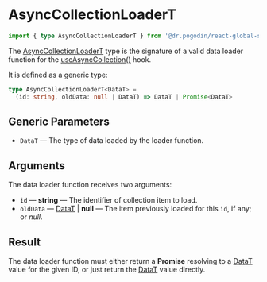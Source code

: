 # AsyncCollectionLoaderT
```ts
import { type AsyncCollectionLoaderT } from '@dr.pogodin/react-global-state';
```
The [AsyncCollectionLoaderT] type is the signature of a valid data loader
function for the [useAsyncCollection()] hook.

It is defined as a generic type:
```ts
type AsyncCollectionLoaderT<DataT> =
  (id: string, oldData: null | DataT) => DataT | Promise<DataT>
```

## Generic Parameters
- `DataT` <Link id="data-type" /> &mdash; The type of data loaded by the loader function.

[DataT]: #data-type

## Arguments

The data loader function receives two arguments:
- `id` &mdash; **string** &mdash; The identifier of collection item to load.
- `oldData` &mdash; [DataT] | **null** &mdash; The item previously loaded for
  this `id`, if any; or _null_.

## Result
The data loader function must either return a **Promise** resolving to a [DataT]
value for the given ID, or just return the [DataT] value directly.

[AsyncCollectionLoaderT]: /docs/api/types/async-collection-loader
[useAsyncCollection()]: /docs/api/hooks/useasynccollection

